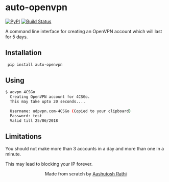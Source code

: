 # auto-openvpn


[![PyPI](https://img.shields.io/pypi/v/auto-openvpn.svg)](https://pypi.org/project/auto-openvpn/)
[![Build Status](https://travis-ci.com/aashutoshrathi/auto-openvpn.svg?token=x5wHaKpXyy9apivkjrhr&branch=master)](https://travis-ci.com/aashutoshrathi/auto-openvpn)

A command line interface for creating an OpenVPN account which will last for 5 days.


## Installation

```sh
 pip install auto-openvpn
```

## Using

```sh
$ aovpn 4CSGo
  Creating OpenVPN account for 4CSGo.
  This may take upto 20 seconds....
  
  Username: udpvpn.com-4CSGo (Copied to your clipboard)
  Password: test
  Valid till 25/06/2018

```


## Limitations

You should not make more than 3 accounts in a day and more than one in a minute.

This may lead to blocking your IP forever.


<p align="center"> Made from scratch by <a href="https://github.com/aashutoshrathi">Aashutosh Rathi</a> </p>
